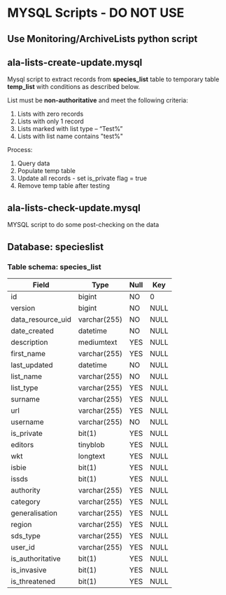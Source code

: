 # MYSQL Scripts - DO NOT USE
## Use Monitoring/ArchiveLists python script

## ala-lists-create-update.mysql

Mysql script to extract records from **species_list** table to temporary table **temp_list** with conditions as 
described below. 

List must be **non-authoritative** and meet the following criteria:

   1. Lists with zero records
   2. Lists with only 1 record
   3. Lists marked with list type – “Test%”
   4. Lists with list name contains "test%"

Process:

   1. Query data
   2. Populate temp table
   3. Update all records - set is_private flag = true
   4. Remove temp table after testing

## ala-lists-check-update.mysql

MYSQL script to do some post-checking on the data

## Database: specieslist 
### Table schema: species_list


| **Field**         | **Type**     | **Null** | **Key** | 
|-------------------|--------------|----------|---------|
| id                | bigint       | NO       | 0       | 
| version           | bigint       | NO       | NULL    |  
| data_resource_uid | varchar(255) | NO       | NULL    |
| date_created      | datetime     | NO       | NULL    |
| description       | mediumtext   | YES      | NULL    |
| first_name        | varchar(255) | YES      | NULL    |
| last_updated      | datetime     | NO       | NULL    |
| list_name         | varchar(255) | NO       | NULL    |
| list_type         | varchar(255) | YES      | NULL    |
| surname           | varchar(255) | YES      | NULL    |
| url               | varchar(255) | YES      | NULL    |
| username          | varchar(255) | NO       | NULL    |
| is_private        | bit(1)       | YES      | NULL    |
| editors           | tinyblob     | YES      | NULL    |
| wkt               | longtext     | YES      | NULL    |
| isbie             | bit(1)       | YES      | NULL    |
| issds             | bit(1)       | YES      | NULL    |
| authority         | varchar(255) | YES      | NULL    |
| category          | varchar(255) | YES      | NULL    |
| generalisation    | varchar(255) | YES      | NULL    |
| region            | varchar(255) | YES      | NULL    |
| sds_type          | varchar(255) | YES      | NULL    |
| user_id           | varchar(255) | YES      | NULL    |
| is_authoritative  | bit(1)       | YES      | NULL    |
| is_invasive       | bit(1)       | YES      | NULL    |
| is_threatened     | bit(1)       | YES      | NULL    |

